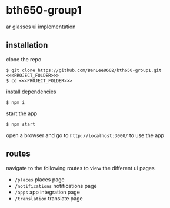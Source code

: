 # bth650-group1
ar glasses ui implementation

## installation

clone the repo
```
$ git clone https://github.com/BenLee8602/bth650-group1.git <<<PROJECT_FOLDER>>>
$ cd <<<PROJECT_FOLDER>>>
```
  
install dependencies
```
$ npm i
```
  
start the app
```
$ npm start
```
  
open a browser and go to `http://localhost:3000/` to use the app

## routes
navigate to the following routes to view the different ui pages
- `/places` places page
- `/notifications` notifications page
- `/apps` app integration page
- `/translation` translate page
